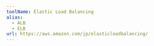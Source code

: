```yaml
---
toolName: Elastic Load Balancing
alias:
  - ALB
  - ELB
url: https://aws.amazon.com/jp/elasticloadbalancing/
---
```

